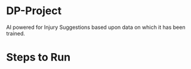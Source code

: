 # DP-Project
AI powered for Injury Suggestions based upon data on which it has been trained.

# Steps to Run
